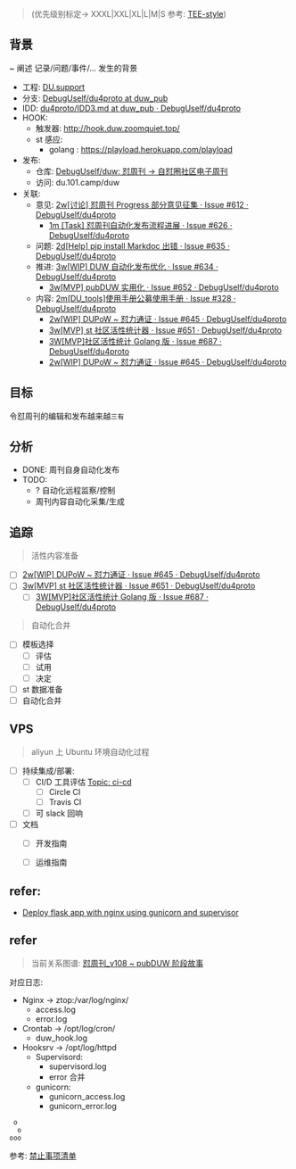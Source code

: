 > (优先级别标定-> XXXL|XXL|XL|L|M|S 参考: [TEE-style](https://github.com/DebugUself/du4proto/wiki/RlShortNames#%E4%BC%98%E5%85%88%E7%BA%A7))

## 背景
~ 阐述 记录/问题/事件/... 发生的背景

- 工程: [DU.support](https://github.com/DebugUself/du4proto/projects/8?add_cards_query=is%3Aopen)
- 分支: [DebugUself/du4proto at duw_pub](https://github.com/DebugUself/du4proto/tree/duw_pub)
- IDD: [du4proto/IDD3.md at duw_pub · DebugUself/du4proto](https://github.com/DebugUself/du4proto/blob/duw_pub/IDD3.md)
- HOOK: 
    + 触发器: http://hook.duw.zoomquiet.top/ 
    + st 感应:
        * golang : https://playload.herokuapp.com/playload 
- 发布: 
    + 仓库: [DebugUself/duw: 怼周刊 -> 自怼圈社区电子周刊](https://github.com/DebugUself/duw)
    + 访问: du.101.camp/duw
- 关联:
    + 意见: [2w\[讨论\] 怼周刊 Progress 部分意见征集 · Issue #612 · DebugUself/du4proto](https://github.com/DebugUself/du4proto/issues/612)
        * [1m \[Task\] 怼周刊自动化发布流程进展 · Issue #626 · DebugUself/du4proto](https://github.com/DebugUself/du4proto/issues/626)
    + 问题: [2d\[Help\] pip install Markdoc 出错 · Issue #635 · DebugUself/du4proto](https://github.com/DebugUself/du4proto/issues/635)
    + 推进: [3w\[WIP\] DUW 自动化发布优化 · Issue #634 · DebugUself/du4proto](https://github.com/DebugUself/du4proto/issues/634)
        * [3w\[MVP\] pubDUW 实用化 · Issue #652 · DebugUself/du4proto](https://github.com/DebugUself/du4proto/issues/652)
    + 内容: [2m\[DU_tools\]使用手册公募使用手册 · Issue #328 · DebugUself/du4proto](https://github.com/DebugUself/du4proto/issues/328)
        * [2w\[WIP\] DUPoW ~ 怼力通证 · Issue #645 · DebugUself/du4proto](https://github.com/DebugUself/du4proto/issues/645)
        * [3w\[MVP\] st 社区活性统计器 · Issue #651 · DebugUself/du4proto](https://github.com/DebugUself/du4proto/issues/651)
        * [3W\[MVP\]社区活性统计 Golang 版 · Issue #687 · DebugUself/du4proto](https://github.com/DebugUself/du4proto/issues/687)
        * [2w\[WIP\] DUPoW ~ 怼力通证 · Issue #645 · DebugUself/du4proto](https://github.com/DebugUself/du4proto/issues/645)

## 目标

令怼周刊的编辑和发布越来越`三有`

## 分析

- DONE: 周刊自身自动化发布
- TODO:
    + ? 自动化远程监察/控制
    + 周刊内容自动化采集/生成

## 追踪

> 活性内容准备

- [ ] [2w\[WIP\] DUPoW ~ 怼力通证 · Issue #645 · DebugUself/du4proto](https://github.com/DebugUself/du4proto/issues/645)
- [ ] [3w\[MVP\] st 社区活性统计器 · Issue #651 · DebugUself/du4proto](https://github.com/DebugUself/du4proto/issues/651)
    + [ ] [3W\[MVP\]社区活性统计 Golang 版 · Issue #687 · DebugUself/du4proto](https://github.com/DebugUself/du4proto/issues/687)

> 自动化合并

- [ ] 模板选择
    + [ ] 评估
    + [ ] 试用
    + [ ] 决定
- [ ] st 数据准备
- [ ] 自动化合并

## VPS
> aliyun 上 Ubuntu 环境自动化过程

- [ ] 持续集成/部署:
    + [ ] CI/D 工具评估 [Topic: ci-cd](https://github.com/topics/ci-cd)
        * [ ] Circle CI
        * [ ] Travis CI
    + [ ] 可 slack 回响
- [ ] 文档
    + [ ] 开发指南
    + [ ] 运维指南


## refer:

- [Deploy flask app with nginx using gunicorn and supervisor](https://medium.com/ymedialabs-innovation/deploy-flask-app-with-nginx-using-gunicorn-and-supervisor-d7a93aa07c18)


## refer
> 当前关系图谱: [怼周刊_v108 ~ pubDUW 阶段故事](https://du.101.camp/duw/108w/#achievements)

对应日志:

- Nginx -> ztop:/var/log/nginx/
    + access.log
    + error.log
- Crontab -> /opt/log/cron/
    + duw_hook.log
- Hooksrv -> /opt/log/httpd
    + Supervisord:
        * supervisord.log
        * error 合并
    + gunicorn:
        * gunicorn_access.log
        * gunicorn_error.log






```
 o
  o
ooo
```
参考: [禁止事项清单](https://github.com/DebugUself/du4proto/wiki/HbNotDoIt)

